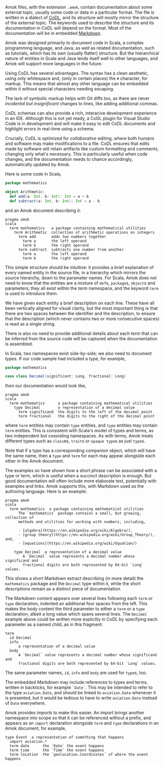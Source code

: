 Amok files, with the extension `.amok`, contain documentation about some
external topic, usually some code or data in a particular format. The file is
written in a dialect of [CoDL](https://codl.dev/), and its structure will
mostly mirror the structure of the external topic. The keywords used to
describe the structure and its documentation in CoDL will depend on the format.
Most of the documentation will be in embedded
[Markdown](https://en.wikipedia.org/wiki/Markdown).

Amok was designed primarily to document code in Scala, a complex programming
language, and Java, as well as related documentation, such as tutorials, which
has its own (usually flatter) structure. But the hierarchical nature of
entities in Scala and Java lends itself well to other languages, and Amok will
support more languages in the future.

Using CoDL has several advantages. The syntax has a clean aesthetic, using only
whitespace and, (only in certain places) the `#` character, for markup. This
means that almost any other language can be embedded within it without special
characters needing escaping.

The lack of symbolic markup helps with Git diffs too, as there are never
_incidental but insignificant_ changes to lines, like adding additional
commas.

CoDL schemas can also provide a rich, interacive development experience in an
IDE. Although this is not yet ready, a CoDL plugin for Visual Studio Code is in
development and will make it easy to edit CoDL documents and highlight errors
in real-time using a schema.

Crucially, CoDL is optimized for _collaborative_ editing, where both humans and
software may make modifications to a file. CoDL ensures that edits made by
software will retain artifacts like custom formatting and comments, changing
only what's necessary. This is particularly useful when code changes, and the
documentation needs to chance accordingly, automatically updated by Amok.

Here is some code in Scala,
```scala
package mathematics

object Arithmetic:
  def add(a: Int, b: Int): Int = a + b
  def subtract(a: Int, b: Int): Int = a - b
```
and an Amok document describing it:
```amok
pragma amok
scala
  term mathematics   a package containing mathematical utilities
    term Arithmetic  collection of arithmetic operations on integers
      term add       adds two numbers together
        term a       the left operand
        term b       the right operand
      term subtract  subtracts one number from another
        term a       the left operand
        term b       the right operand
```

This simple structure should be intuitive: it provides a brief explanation of
every named entity in the source file, in a hierarchy which mirrors the source
hierarchy, down to the parameter names. For Scala, Amok does not need to know
that the entities are a mixture of `def`s, `package`s, `object`s and
parameters; they all exist within the _term_ namespace, and the keyword `term`
is used to introduce them.

We have given each entity a brief description on each line. These have all been
vertically aligned for visual clarity, but the most important thing is that
there are two spaces between the identifier and the description, to ensure that
the description (which never contains two or more consecutive spaces) is read
as a single string.

There is also no need to provide additional details about each term that can be
inferred from the source code will be captured when the documentation is
assembled.

In Scala, two namespaces exist side-by-side; we also need to document _types_.
If our code sample had included a type, for example,
```scala
package mathematics

case class Decimal(significant: Long, fractional: Long)
```
then our documentation would look like,
```amok
pragma amok
scala
  term mathematics      a package containing mathematical utilities
    type Decimal        a representation of a decimal value
      term significand  the digits to the left of the decimal point
      term fractional   the digits to the right of the decimal point
```
where `term` entities may contain `type` entities, and `type` entities may
contain `term` entities. This is consistent with Scala's model of types and
terms, as two independent but coexisting namespaces. As with terms, Amok treats
different types such as `class`es, `trait`s or `opaque type`s as just `type`s.

Note that if a type has a corresponding companion object, which will have the
same name, then a `type` and `term` for each may appear alongside each other in
the Amok document.

The examples so have shown how a short phrase can be associated with a type or
term, which is useful when a succinct description is enough. But good
documentation will often include more elaborate text, potentially with examples
and links. Amok supports this, with Markdown used as the authoring language.
Here is an example:

```amok
pragma amok
scala
  term mathematics  a package containing mathematical utilities
      The `mathematics` package contains a small, but growing, collection of
      methods and utilities for working with numbers, including,

      - [algebra](https://en.wikipedia.org/wiki/Algebra/),
      - [group theory](https://en.wikipedia.org/wiki/Group_Theory/), and,
      - [equations](https://en.wikipedia.org/wiki/Equation/)

    type Decimal  a representation of a decimal value
        A `Decimal` value represents a decimal number whose significand and
        fractional digits are both represented by 64-bit `Long` values.
```

This shows a short Markdown extract describing (in more detail) the
`mathematics` package and the `Decimal` type within it, while the short
descriptions remain as a distinct piece of documentation.

The Markdown content appears over several lines following each `term` or `type`
declaration, indented an additional four spaces from the left. This makes the
body content the third parameter to either a `term` or a `type` declaration,
albeit a long value which spans several lines. The `Decimal` example above
could be written more explicitly in CoDL by specifying each parameter as a
named child, as in this fragment:
```amok
term
  id Decimal
  info
      a representation of a decimal value
  body
      A `Decimal` value represents a decimal number whose significand and
      fractional digits are both represented by 64-bit `Long` values.
```

The same parameter names, `id`, `info` and `body` are used for `type`s, too.

The embedded Markdown may include references to types and terms, written in
backticks, for example `` `Date` ``. This may be intended to refer to the type
`aviation.Date`, and should be linked to `aviation.Date` whenever it is
presented, but it would be tedious to have to write `aviation.Date` instead of
`Date` everywhere.

Amok provides _imports_ to make this easier. An import brings another namespace
into scope so that it can be referenced without a prefix, and appears as an
`import` declaration alongside `term` and `type` declarations in an Amok
document, for example,

```amok
type Event  a representation of something that happens
  import aviation.*
  term date      the `Date` the event happens
  term time      the `Time` the event happens
  term location  the `geolocation.Coordinates` of where the event happens
```



